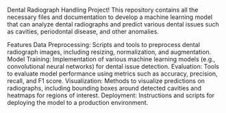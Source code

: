 Dental Radiograph Handling Project! This repository contains all the necessary files and documentation to develop a machine learning model that can analyze dental radiographs and predict various dental issues such as cavities, periodontal disease, and other anomalies.

Features
Data Preprocessing: Scripts and tools to preprocess dental radiograph images, including resizing, normalization, and augmentation.
Model Training: Implementation of various machine learning models (e.g., convolutional neural networks) for dental issue detection.
Evaluation: Tools to evaluate model performance using metrics such as accuracy, precision, recall, and F1 score.
Visualization: Methods to visualize predictions on radiographs, including bounding boxes around detected cavities and heatmaps for regions of interest.
Deployment: Instructions and scripts for deploying the model to a production environment.
